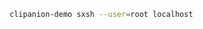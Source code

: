 <style>
  :root {
    --cli-color-block-binary: #9e95fa;
    --cli-color-block-keyword: #9bd1f4;
    --cli-color-block-positional: #89b6db;
    --cli-color-block-syntax: #b0b2fe;
    --cli-color-block-option: #b0b2fe;
    --cli-color-block-assign: #b0b2fe;
    --cli-color-block-value: #d7a856;
  }

  .expressive-code .tooltip-container {
    display: none;
    position: absolute;
    pointer-events: none;
    z-index: 1000;
  }

  .expressive-code [data-tooltip] {
    text-decoration: underline !important;
    text-decoration-color: #000000;
    text-underline-offset: 2px;
  }

  .expressive-code [data-tooltip]:not(a) {
    text-decoration-style: dotted !important;
    cursor: help;
  }

  .expressive-code a {
    color: inherit;
  }

  .expressive-code .tooltip {
    position: absolute;
    left: 50%;
    bottom: 100%;
    margin-bottom: 8px;
    width: max-content;
    border-radius: 2px;
    padding: 4px 8px;
    background: rgba(0, 0, 0, 0.9);
    color: #ffffff;
    transform: translateX(-50%);
}

  .expressive-code .tooltip::after {
    content: '';

    position: absolute;
    top: 100%;
    left: 50%;

    margin-left: -5px;

    border-width: 5px;
    border-style: solid;
    border-color: rgba(0, 0, 0, 0.9) transparent transparent transparent;
  }
</style>

```bash
clipanion-demo sxsh --user=root localhost
```
